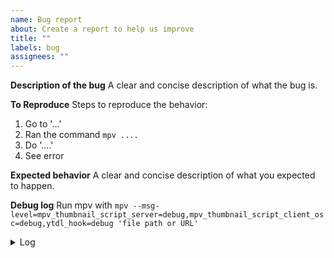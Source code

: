 ```yaml
---
name: Bug report
about: Create a report to help us improve
title: ""
labels: bug
assignees: ""
---
```


**Description of the bug**
A clear and concise description of what the bug is.

**To Reproduce**
Steps to reproduce the behavior:

1. Go to '...'
2. Ran the command `mpv ....`
3. Do '....'
4. See error

**Expected behavior**
A clear and concise description of what you expected to happen.

**Debug log**
Run mpv with `mpv --msg-level=mpv_thumbnail_script_server=debug,mpv_thumbnail_script_client_osc=debug,ytdl_hook=debug 'file path or URL'`

<details>
<summary>Log</summary>
```

Insert
here

```
</details>

**Environment**

- OS: [e.g. Linux]
- mpv version: [e.g. `0.34.1`]
- mpv_thumbnail_script version: [e.g. `0.4.8`]
- other scripts or special config that might be relevant

**Additional context**
Add any other context about the problem here.
```
